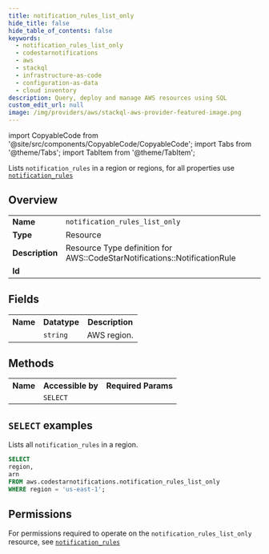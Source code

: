 ```yaml
---
title: notification_rules_list_only
hide_title: false
hide_table_of_contents: false
keywords:
  - notification_rules_list_only
  - codestarnotifications
  - aws
  - stackql
  - infrastructure-as-code
  - configuration-as-data
  - cloud inventory
description: Query, deploy and manage AWS resources using SQL
custom_edit_url: null
image: /img/providers/aws/stackql-aws-provider-featured-image.png
---
```


import CopyableCode from '@site/src/components/CopyableCode/CopyableCode';
import Tabs from '@theme/Tabs';
import TabItem from '@theme/TabItem';

Lists <code>notification_rules</code> in a region or regions, for all properties use <a href="/providers/aws/serviceName/notification_rules/"><code>notification_rules</code></a>

## Overview
<table><tbody>
<tr><td><b>Name</b></td><td><code>notification_rules_list_only</code></td></tr>
<tr><td><b>Type</b></td><td>Resource</td></tr>
<tr><td><b>Description</b></td><td>Resource Type definition for AWS::CodeStarNotifications::NotificationRule</td></tr>
<tr><td><b>Id</b></td><td><CopyableCode code="aws.codestarnotifications.notification_rules_list_only" /></td></tr>
</tbody></table>

## Fields
<table><tbody><tr><th>Name</th><th>Datatype</th><th>Description</th></tr><tr><td><CopyableCode code="region" /></td><td><code>string</code></td><td>AWS region.</td></tr>
</tbody></table>

## Methods

<table><tbody>
  <tr>
    <th>Name</th>
    <th>Accessible by</th>
    <th>Required Params</th>
  </tr>
  <tr>
    <td><CopyableCode code="list_resources" /></td>
    <td><code>SELECT</code></td>
    <td><CopyableCode code="region" /></td>
  </tr>
</tbody></table>

## `SELECT` examples
Lists all <code>notification_rules</code> in a region.
```sql
SELECT
region,
arn
FROM aws.codestarnotifications.notification_rules_list_only
WHERE region = 'us-east-1';
```


## Permissions

For permissions required to operate on the <code>notification_rules_list_only</code> resource, see <a href="/providers/aws/codestarnotifications/notification_rules/#permissions"><code>notification_rules</code></a>

